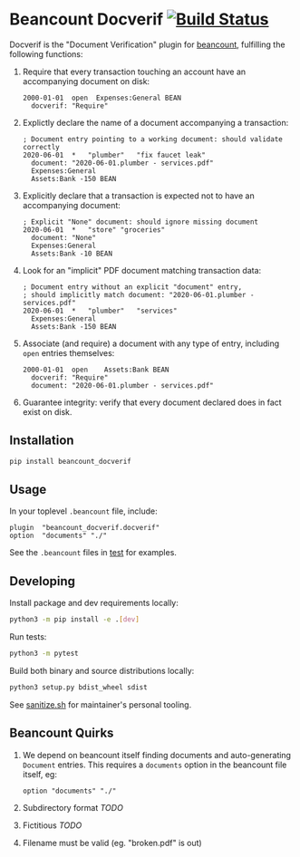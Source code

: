 # Beancount Docverif [![Build Status](https://travis-ci.org/siriobalmelli/beancount_docverif.svg?branch=master)](https://travis-ci.org/siriobalmelli/beancount_docverif)

Docverif is the "Document Verification" plugin for [beancount][],
fulfilling the following functions:

1. Require that every transaction touching an account have an accompanying
document on disk:

    ```beancount
    2000-01-01  open  Expenses:General BEAN
      docverif: "Require"
    ```

1. Explictly declare the name of a document accompanying a transaction:

    ```beancount
    ; Document entry pointing to a working document: should validate correctly
    2020-06-01  *   "plumber"   "fix faucet leak"
      document: "2020-06-01.plumber - services.pdf"
      Expenses:General
      Assets:Bank -150 BEAN
    ```

1. Explicitly declare that a transaction is expected not to have
an accompanying document:

    ```beancount
    ; Explicit "None" document: should ignore missing document
    2020-06-01  *   "store" "groceries"
      document: "None"
      Expenses:General
      Assets:Bank -10 BEAN
    ```

1. Look for an "implicit" PDF document matching transaction data:

    ```beancount
    ; Document entry without an explicit "document" entry,
    ; should implicitly match document: "2020-06-01.plumber - services.pdf"
    2020-06-01  *   "plumber"   "services"
      Expenses:General
      Assets:Bank -150 BEAN
    ```

1. Associate (and require) a document with any type of entry,
including `open` entries themselves:

    ```beancount
    2000-01-01  open    Assets:Bank BEAN
      docverif: "Require"
      document: "2020-06-01.plumber - services.pdf"
    ```

1. Guarantee integrity: verify that every document declared
does in fact exist on disk.

## Installation

```python
pip install beancount_docverif
```

## Usage

In your toplevel `.beancount` file, include:

```beancount
plugin  "beancount_docverif.docverif"
option  "documents" "./"
```

See the `.beancount` files in [test](./test) for examples.

## Developing

Install package and dev requirements locally:

```bash
python3 -m pip install -e .[dev]
```

Run tests:

```bash
python3 -m pytest
```

Build both binary and source distributions locally:

```bash
python3 setup.py bdist_wheel sdist
```

See [sanitize.sh](./sanitize.sh) for maintainer's personal tooling.

## Beancount Quirks

1. We depend on beancount itself finding documents
and auto-generating `Document` entries.
This requires a `documents` option in the beancount file itself, eg:

    ```beancount
    option "documents" "./"
    ```

1. Subdirectory format *TODO*

1. Fictitious *TODO*

1. Filename must be valid (eg. "broken.pdf" is out)

[beancount]: http://furius.ca/beancount/
